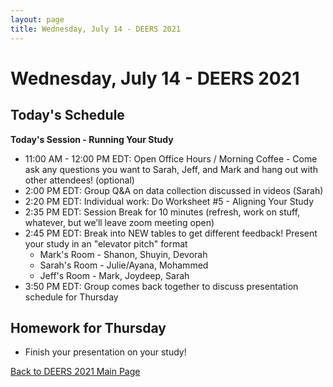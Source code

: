```yaml
---
layout: page
title: Wednesday, July 14 - DEERS 2021
---
```


# Wednesday, July 14 - DEERS 2021

## Today's Schedule

__Today's Session - Running Your Study__

* 11:00 AM - 12:00 PM EDT: Open Office Hours / Morning Coffee - Come ask any questions you want to Sarah, Jeff, and Mark and hang out with other attendees!  (optional)
* 2:00 PM EDT: Group Q&A on data collection discussed in videos (Sarah)
* 2:20 PM EDT: Individual work: Do Worksheet #5 - Aligning Your Study
* 2:35 PM EDT: Session Break for 10 minutes (refresh, work on stuff, whatever, but we’ll leave zoom meeting open)
* 2:45 PM EDT: Break into NEW tables to get different feedback!  Present your study in an "elevator pitch" format
    * Mark's Room - Shanon, Shuyin, Devorah
    * Sarah's Room - Julie/Ayana, Mohammed
    * Jeff's Room - Mark, Joydeep, Sarah
* 3:50 PM EDT: Group comes back together to discuss presentation schedule for Thursday

## Homework for Thursday

* Finish your presentation on your study!

[Back to DEERS 2021 Main Page](/deers2021)